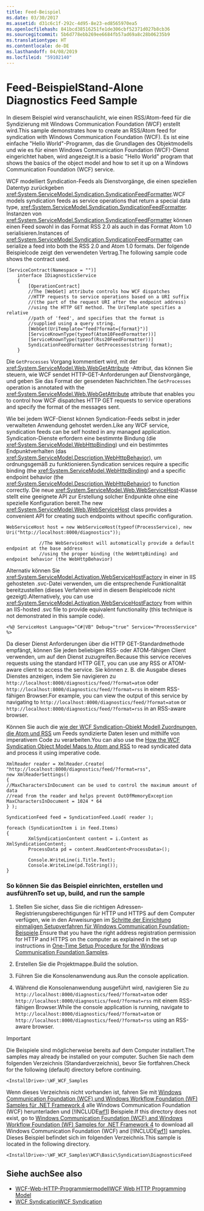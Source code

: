 ```yaml
---
title: Feed-Beispiel
ms.date: 03/30/2017
ms.assetid: d31c6c1f-292c-4d95-8e23-ed8565970ea5
ms.openlocfilehash: 841bcd38516251fe1de306cbf52371d027b8cb36
ms.sourcegitcommit: 5b6d778ebb269ee6684fb57ad69a8c28b06235b9
ms.translationtype: HT
ms.contentlocale: de-DE
ms.lasthandoff: 04/08/2019
ms.locfileid: "59102140"
---
```

# <a name="stand-alone-diagnostics-feed-sample"></a><span data-ttu-id="89b29-102">Feed-Beispiel</span><span class="sxs-lookup"><span data-stu-id="89b29-102">Stand-Alone Diagnostics Feed Sample</span></span>
<span data-ttu-id="89b29-103">In diesem Beispiel wird veranschaulicht, wie einen RSS/Atom-feed für die Syndizierung mit Windows Communication Foundation (WCF) erstellt wird.</span><span class="sxs-lookup"><span data-stu-id="89b29-103">This sample demonstrates how to create an RSS/Atom feed for syndication with Windows Communication Foundation (WCF).</span></span> <span data-ttu-id="89b29-104">Es ist eine einfache "Hello World"-Programm, das die Grundlagen des Objektmodells und wie es für einen Windows Communication Foundation (WCF)-Dienst eingerichtet haben, wird angezeigt.</span><span class="sxs-lookup"><span data-stu-id="89b29-104">It is a basic "Hello World" program that shows the basics of the object model and how to set it up on a Windows Communication Foundation (WCF) service.</span></span>  
  
 <span data-ttu-id="89b29-105">WCF modelliert Syndication-Feeds als Dienstvorgänge, die einen speziellen Datentyp zurückgeben <xref:System.ServiceModel.Syndication.SyndicationFeedFormatter>.</span><span class="sxs-lookup"><span data-stu-id="89b29-105">WCF models syndication feeds as service operations that return a special data type, <xref:System.ServiceModel.Syndication.SyndicationFeedFormatter>.</span></span> <span data-ttu-id="89b29-106">Instanzen von <xref:System.ServiceModel.Syndication.SyndicationFeedFormatter> können einen Feed sowohl in das Format RSS 2.0 als auch in das Format Atom 1.0 serialisieren.</span><span class="sxs-lookup"><span data-stu-id="89b29-106">Instances of <xref:System.ServiceModel.Syndication.SyndicationFeedFormatter> can serialize a feed into both the RSS 2.0 and Atom 1.0 formats.</span></span> <span data-ttu-id="89b29-107">Der folgende Beispielcode zeigt den verwendeten Vertrag.</span><span class="sxs-lookup"><span data-stu-id="89b29-107">The following sample code shows the contract used.</span></span>  
  
```  
[ServiceContract(Namespace = "")]  
    interface IDiagnosticsService  
    {  
        [OperationContract]  
        //The [WebGet] attribute controls how WCF dispatches  
        //HTTP requests to service operations based on a URI suffix  
        //(the part of the request URI after the endpoint address)  
        //using the HTTP GET method. The UriTemplate specifies a relative  
        //path of 'feed', and specifies that the format is  
        //supplied using a query string.   
        [WebGet(UriTemplate="feed?format={format}")]  
        [ServiceKnownType(typeof(Atom10FeedFormatter))]  
        [ServiceKnownType(typeof(Rss20FeedFormatter))]  
        SyndicationFeedFormatter GetProcesses(string format);  
    }  
```  
  
 <span data-ttu-id="89b29-108">Die `GetProcesses` Vorgang kommentiert wird, mit der <xref:System.ServiceModel.Web.WebGetAttribute> -Attribut, das können Sie steuern, wie WCF sendet HTTP-GET-Anforderungen auf Dienstvorgänge, und geben Sie das Format der gesendeten Nachrichten.</span><span class="sxs-lookup"><span data-stu-id="89b29-108">The `GetProcesses` operation is annotated with the <xref:System.ServiceModel.Web.WebGetAttribute> attribute that enables you to control how WCF dispatches HTTP GET requests to service operations and specify the format of the messages sent.</span></span>  
  
 <span data-ttu-id="89b29-109">Wie bei jedem WCF-Dienst können Syndication-Feeds selbst in jeder verwalteten Anwendung gehostet werden.</span><span class="sxs-lookup"><span data-stu-id="89b29-109">Like any WCF service, syndication feeds can be self hosted in any managed application.</span></span> <span data-ttu-id="89b29-110">Syndication-Dienste erfordern eine bestimmte Bindung (die <xref:System.ServiceModel.WebHttpBinding>) und ein bestimmtes Endpunktverhalten (das <xref:System.ServiceModel.Description.WebHttpBehavior>), um ordnungsgemäß zu funktionieren.</span><span class="sxs-lookup"><span data-stu-id="89b29-110">Syndication services require a specific binding (the <xref:System.ServiceModel.WebHttpBinding>) and a specific endpoint behavior (the <xref:System.ServiceModel.Description.WebHttpBehavior>) to function correctly.</span></span> <span data-ttu-id="89b29-111">Die neue <xref:System.ServiceModel.Web.WebServiceHost>-Klasse stellt eine geeignete API zur Erstellung solcher Endpunkte ohne eine spezielle Konfiguration bereit.</span><span class="sxs-lookup"><span data-stu-id="89b29-111">The new <xref:System.ServiceModel.Web.WebServiceHost> class provides a convenient API for creating such endpoints without specific configuration.</span></span>  
  
```  
WebServiceHost host = new WebServiceHost(typeof(ProcessService), new Uri("http://localhost:8000/diagnostics"));  
  
            //The WebServiceHost will automatically provide a default endpoint at the base address  
            //using the proper binding (the WebHttpBinding) and endpoint behavior (the WebHttpBehavior)  
```  
  
 <span data-ttu-id="89b29-112">Alternativ können Sie <xref:System.ServiceModel.Activation.WebServiceHostFactory> in einer in IIS gehosteten .svc-Datei verwenden, um die entsprechende Funktionalität bereitzustellen (dieses Verfahren wird in diesem Beispielcode nicht gezeigt).</span><span class="sxs-lookup"><span data-stu-id="89b29-112">Alternatively, you can use <xref:System.ServiceModel.Activation.WebServiceHostFactory> from within an IIS-hosted .svc file to provide equivalent functionality (this technique is not demonstrated in this sample code).</span></span>  
  
```  
<%@ ServiceHost Language="C#|VB" Debug="true" Service="ProcessService" %>  
```  
  
 <span data-ttu-id="89b29-113">Da dieser Dienst Anforderungen über die HTTP GET-Standardmethode empfängt, können Sie jeden beliebigen RSS- oder ATOM-fähigen Client verwenden, um auf den Dienst zuzugreifen.</span><span class="sxs-lookup"><span data-stu-id="89b29-113">Because this service receives requests using the standard HTTP GET, you can use any RSS or ATOM-aware client to access the service.</span></span> <span data-ttu-id="89b29-114">Sie können z. B. die Ausgabe dieses Dienstes anzeigen, indem Sie navigieren zu `http://localhost:8000/diagnostics/feed/?format=atom` oder `http://localhost:8000/diagnostics/feed/?format=rss` in einem RSS-fähigen Browser.</span><span class="sxs-lookup"><span data-stu-id="89b29-114">For example, you can view the output of this service by navigating to `http://localhost:8000/diagnostics/feed/?format=atom` or `http://localhost:8000/diagnostics/feed/?format=rss` in an RSS-aware browser.</span></span>
  
 <span data-ttu-id="89b29-115">Können Sie auch die [wie der WCF Syndication-Objekt Modell Zuordnungen, die Atom und RSS](../../../../docs/framework/wcf/feature-details/how-the-wcf-syndication-object-model-maps-to-atom-and-rss.md) um Feeds syndizierte Daten lesen und mithilfe von imperativem Code zu verarbeiten.</span><span class="sxs-lookup"><span data-stu-id="89b29-115">You can also use the [How the WCF Syndication Object Model Maps to Atom and RSS](../../../../docs/framework/wcf/feature-details/how-the-wcf-syndication-object-model-maps-to-atom-and-rss.md) to read syndicated data and process it using imperative code.</span></span>  
  
```  
XmlReader reader = XmlReader.Create( "http://localhost:8000/diagnostics/feed/?format=rss",  
new XmlReaderSettings()  
{  
//MaxCharactersInDocument can be used to control the maximum amount of data   
//read from the reader and helps prevent OutOfMemoryException  
MaxCharactersInDocument = 1024 * 64  
} );  
  
SyndicationFeed feed = SyndicationFeed.Load( reader );  
  
foreach (SyndicationItem i in feed.Items)  
{  
        XmlSyndicationContent content = i.Content as XmlSyndicationContent;  
        ProcessData pd = content.ReadContent<ProcessData>();  
  
        Console.WriteLine(i.Title.Text);  
        Console.WriteLine(pd.ToString());  
}  
```  
  
### <a name="to-set-up-build-and-run-the-sample"></a><span data-ttu-id="89b29-116">So können Sie das Beispiel einrichten, erstellen und ausführen</span><span class="sxs-lookup"><span data-stu-id="89b29-116">To set up, build, and run the sample</span></span>  
  
1.  <span data-ttu-id="89b29-117">Stellen Sie sicher, dass Sie die richtigen Adressen-Registrierungsberechtigungen für HTTP und HTTPS auf dem Computer verfügen, wie in den Anweisungen im [Schritte der Einrichtung einmaligen Setupverfahren für Windows Communication Foundation-Beispiele](../../../../docs/framework/wcf/samples/one-time-setup-procedure-for-the-wcf-samples.md).</span><span class="sxs-lookup"><span data-stu-id="89b29-117">Ensure that you have the right address registration permission for HTTP and HTTPS on the computer as explained in the set up instructions in [One-Time Setup Procedure for the Windows Communication Foundation Samples](../../../../docs/framework/wcf/samples/one-time-setup-procedure-for-the-wcf-samples.md).</span></span>  
  
2.  <span data-ttu-id="89b29-118">Erstellen Sie die Projektmappe.</span><span class="sxs-lookup"><span data-stu-id="89b29-118">Build the solution.</span></span>  
  
3.  <span data-ttu-id="89b29-119">Führen Sie die Konsolenanwendung aus.</span><span class="sxs-lookup"><span data-stu-id="89b29-119">Run the console application.</span></span>  
  
4.  <span data-ttu-id="89b29-120">Während die Konsolenanwendung ausgeführt wird, navigieren Sie zu `http://localhost:8000/diagnostics/feed/?format=atom` oder `http://localhost:8000/diagnostics/feed/?format=rss` mit einem RSS-fähigen Browser.</span><span class="sxs-lookup"><span data-stu-id="89b29-120">While the console application is running, navigate to `http://localhost:8000/diagnostics/feed/?format=atom` or `http://localhost:8000/diagnostics/feed/?format=rss` using an RSS-aware browser.</span></span>  
  
> [!IMPORTANT]
>  <span data-ttu-id="89b29-121">Die Beispiele sind möglicherweise bereits auf dem Computer installiert.</span><span class="sxs-lookup"><span data-stu-id="89b29-121">The samples may already be installed on your computer.</span></span> <span data-ttu-id="89b29-122">Suchen Sie nach dem folgenden Verzeichnis (Standardverzeichnis), bevor Sie fortfahren.</span><span class="sxs-lookup"><span data-stu-id="89b29-122">Check for the following (default) directory before continuing.</span></span>  
>   
>  `<InstallDrive>:\WF_WCF_Samples`  
>   
>  <span data-ttu-id="89b29-123">Wenn dieses Verzeichnis nicht vorhanden ist, fahren Sie mit [Windows Communication Foundation (WCF) und Windows Workflow Foundation (WF) Samples für .NET Framework 4](https://go.microsoft.com/fwlink/?LinkId=150780) alle Windows Communication Foundation (WCF) herunterladen und [!INCLUDE[wf1](../../../../includes/wf1-md.md)] Beispiele.</span><span class="sxs-lookup"><span data-stu-id="89b29-123">If this directory does not exist, go to [Windows Communication Foundation (WCF) and Windows Workflow Foundation (WF) Samples for .NET Framework 4](https://go.microsoft.com/fwlink/?LinkId=150780) to download all Windows Communication Foundation (WCF) and [!INCLUDE[wf1](../../../../includes/wf1-md.md)] samples.</span></span> <span data-ttu-id="89b29-124">Dieses Beispiel befindet sich im folgenden Verzeichnis.</span><span class="sxs-lookup"><span data-stu-id="89b29-124">This sample is located in the following directory.</span></span>  
>   
>  `<InstallDrive>:\WF_WCF_Samples\WCF\Basic\Syndication\DiagnosticsFeed`  
  
## <a name="see-also"></a><span data-ttu-id="89b29-125">Siehe auch</span><span class="sxs-lookup"><span data-stu-id="89b29-125">See also</span></span>

- [<span data-ttu-id="89b29-126">WCF-Web-HTTP-Programmiermodell</span><span class="sxs-lookup"><span data-stu-id="89b29-126">WCF Web HTTP Programming Model</span></span>](../../../../docs/framework/wcf/feature-details/wcf-web-http-programming-model.md)
- [<span data-ttu-id="89b29-127">WCF Syndication</span><span class="sxs-lookup"><span data-stu-id="89b29-127">WCF Syndication</span></span>](../../../../docs/framework/wcf/feature-details/wcf-syndication.md)
